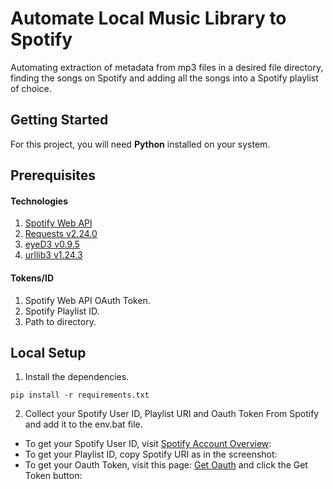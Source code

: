 # Automate Local Music Library to Spotify
Automating extraction of metadata from mp3 files in a desired file directory, finding the songs on Spotify and adding all the songs into a Spotify playlist of choice.

## Getting Started
For this project, you will need __Python__ installed on your system.

## Prerequisites
#### Technologies
1. [Spotify Web API](https://developer.spotify.com/documentation/web-api/)
2. [Requests v2.24.0](https://requests.readthedocs.io/en/master/)
3. [eyeD3 v0.9.5](https://eyed3.readthedocs.io/en/latest/)
4. [urllib3 v1.24.3](https://urllib3.readthedocs.io/en/latest/)
#### Tokens/ID
1. Spotify Web API OAuth Token.
2. Spotify Playlist ID.
3. Path to directory.
  
## Local Setup
1. Install the dependencies.
<pre><code>pip install -r requirements.txt
</code></pre>
2. Collect your Spotify User ID, Playlist URI and Oauth Token From Spotify and add it to the env.bat file.
  - To get your Spotify User ID, visit [Spotify Account Overview](https://www.spotify.com/in/account/overview/):
  - To get your Playlist ID, copy Spotify URI as in the screenshot:
  - To get your Oauth Token, visit this page: [Get Oauth](https://developer.spotify.com/console/post-playlist-tracks/) and click the Get Token button:
